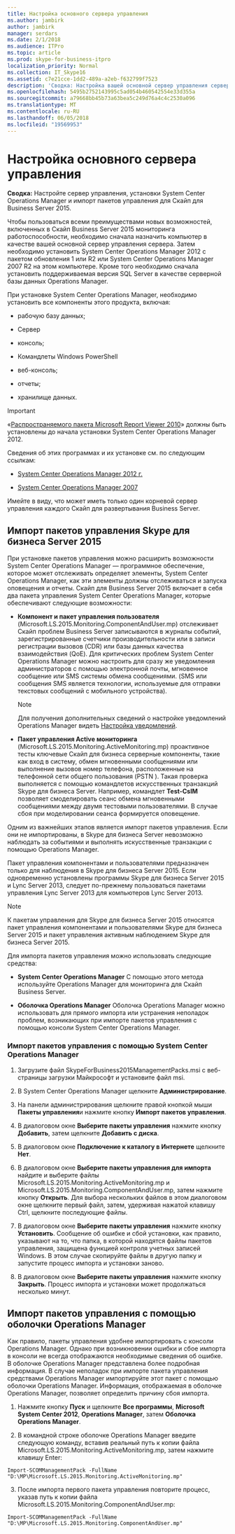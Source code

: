 ```yaml
---
title: Настройка основного сервера управления
ms.author: jambirk
author: jambirk
manager: serdars
ms.date: 2/1/2018
ms.audience: ITPro
ms.topic: article
ms.prod: skype-for-business-itpro
localization_priority: Normal
ms.collection: IT_Skype16
ms.assetid: c7e21cce-1dd2-489a-a2eb-f632799f7523
description: 'Сводка: Настройка вашей основной сервер управления сервера, установки System Center Operations Manager и импорт пакетов управления для Скайп для Business Server 2015.'
ms.openlocfilehash: 5495b2752143995c5ad054b460542554e33d355a
ms.sourcegitcommit: a79668bb45b73a63bea5c249d76a4c4c2530a096
ms.translationtype: MT
ms.contentlocale: ru-RU
ms.lasthandoff: 06/05/2018
ms.locfileid: "19569953"
---
```

# <a name="configure-the-primary-management-server"></a>Настройка основного сервера управления
 
**Сводка:** Настройте сервер управления, установки System Center Operations Manager и импорт пакетов управления для Скайп для Business Server 2015.
  
Чтобы пользоваться всеми преимуществами новых возможностей, включенных в Скайп Business Server 2015 мониторинга работоспособности, необходимо сначала назначить компьютер в качестве вашей основной сервер управления сервера. Затем необходимо установить System Center Operations Manager 2012 с пакетом обновления 1 или R2 или System Center Operations Manager 2007 R2 на этом компьютере. Кроме того необходимо сначала установить поддерживаемая версия SQL Server в качестве серверной базы данных Operations Manager.
  
При установке System Center Operations Manager, необходимо установить все компоненты этого продукта, включая:
  
- рабочую базу данных;
    
- Сервер
    
- консоль;
    
- Командлеты Windows PowerShell
    
- веб-консоль;
    
- отчеты;
    
- хранилище данных.
    
> [!IMPORTANT]
> «[Распространяемого пакета Microsoft Report Viewer 2010](https://www.microsoft.com/en-us/download/details.aspx?id=6442)» должны быть установлены до начала установки System Center Operations Manager 2012. 
  
Сведения об этих программах и их установке см. по следующим ссылкам:
  
- [System Center Operations Manager 2012 г.](https://go.microsoft.com/fwlink/p/?linkid=257527)
    
- [System Center Operations Manager 2007](https://technet.microsoft.com/en-us/library/bb735860.aspx)
    
Имейте в виду, что может иметь только один корневой сервер управления каждого Скайп для развертывания Business Server.
  
## <a name="importing-the-skype-for-business-server-2015-management-packs"></a>Импорт пакетов управления Skype для бизнеса Server 2015

При установке пакетов управления можно расширить возможности System Center Operations Manager — программное обеспечение, которое может отслеживать определяет элементы, System Center Operations Manager, как эти элементы должны отслеживаться и запуска оповещения и отчеты. Скайп для Business Server 2015 включает в себя два пакета управления System Center Operations Manager, которые обеспечивают следующие возможности:
  
- **Компонент и пакет управления пользователя** (Microsoft.LS.2015.Monitoring.ComponentAndUser.mp) отслеживает Скайп проблем Business Server записываются в журналы событий, зарегистрированные счетчики производительности или в записи регистрации вызовов (CDR) или базы данных качества взаимодействия (QoE). Для критических проблем System Center Operations Manager можно настроить для сразу же уведомления администраторов с помощью электронной почты, мгновенное сообщение или SMS системы обмена сообщениями. (SMS или сообщения SMS является технологии, используемые для отправки текстовых сообщений с мобильного устройства).
    
    > [!NOTE]
    >  Для получения дополнительных сведений о настройке уведомлений Operations Manager видеть [Настройка уведомлений](http://go.microsoft.com/fwlink/p/?LinkID=268785&amp;amp;clcid=0x409). 
  
- **Пакет управления Active мониторинга** (Microsoft.LS.2015.Monitoring.ActiveMonitoring.mp) проактивное тесты ключевые Скайп для бизнеса серверные компоненты, такие как вход в систему, обмен мгновенными сообщениями или выполнение вызовов номер телефона, расположенные на телефонной сети общего пользования (PSTN ). Такая проверка выполняется с помощью командлетов искусственных транзакций Skype для бизнеса Server. Например, командлет **Test-CsIM** позволяет смоделировать сеанс обмена мгновенными сообщениями между двумя тестовыми пользователями. В случае сбоя при моделировании сеанса формируется оповещение.
    
Одним из важнейших этапов является импорт пакетов управления. Если они не импортированы, в Skype для бизнеса Server невозможно наблюдать за событиями и выполнять искусственные транзакции с помощью Operations Manager. 
  
Пакет управления компонентами и пользователями предназначен только для наблюдения в Skype для бизнеса Server 2015. Если одновременно установлены программы Skype для бизнеса Server 2015 и Lync Server 2013, следует по-прежнему пользоваться пакетами управления Lync Server 2013 для компьютеров Lync Server 2013.
  
> [!NOTE]
> К пакетам управления для Skype для бизнеса Server 2015 относятся пакет управления компонентами и пользователями Skype для бизнеса Server 2015 и пакет управления активным наблюдением Skype для бизнеса Server 2015. 
  
Для импорта пакетов управления можно использовать следующие средства:
  
- **System Center Operations Manager** С помощью этого метода используйте Operations Manager для мониторинга для Скайп Business Server.
    
- **Оболочка Operations Manager** Оболочка Operations Manager можно использовать для прямого импорта или устранения неполадок проблем, возникающих при импорте пакетов управления с помощью консоли System Center Operations Manager.
    
### <a name="importing-the-management-packs-by-using-system-center-operations-manager"></a>Импорт пакетов управления с помощью System Center Operations Manager

1. Загрузите файл SkypeForBusiness2015ManagementPacks.msi с веб-страницы загрузки Майкрософт и установите файл msi.
    
2. В System Center Operations Manager щелкните **Администрирование**.
    
3. На панели администрирования щелкните правой кнопкой мыши **Пакеты управления**и нажмите кнопку **Импорт пакетов управления**.
    
4. В диалоговом окне **Выберите пакеты управления** нажмите кнопку **Добавить**, затем щелкните **Добавить с диска**.
    
5. В диалоговом окне **Подключение к каталогу в Интернете** щелкните **Нет**.
    
6. В диалоговом окне **Выберите пакеты управления для импорта** найдите и выберите файлы Microsoft.LS.2015.Monitoring.ActiveMonitoring.mp и Microsoft.LS.2015.Monitoring.ComponentAndUser.mp, затем нажмите кнопку **Открыть**. Для выбора нескольких файлов в этом диалоговом окне щелкните первый файл, затем, удерживая нажатой клавишу Ctrl, щелкните последующие файлы.
    
7. В диалоговом окне **Выберите пакеты управления** нажмите кнопку **Установить**. Сообщение об ошибке и сбой установки, как правило, указывают на то, что папка, в которой находятся файлы пакетов управления, защищена функцией контроля учетных записей Windows. В этом случае скопируйте файлы в другую папку и запустите процесс импорта и установки заново.
    
8. В диалоговом окне **Выберите пакеты управления** нажмите кнопку **Закрыть**. Процесс импорта и установки может продолжаться несколько минут.
    
## <a name="importing-the-management-packs-by-using-the-operations-manager-shell"></a>Импорт пакетов управления с помощью оболочки Operations Manager

Как правило, пакеты управления удобнее импортировать с консоли Operations Manager. Однако при возникновении ошибки и сбое импорта в консоли не всегда отображаются необходимые сведения об ошибке. В оболочке Operations Manager представлена более подробная информация. В случае неполадок при импорте пакета управления средствами Operations Manager импортируйте этот пакет с помощью оболочки Operations Manager. Информация, отображаемая в оболочке Operations Manager, позволяет определить причину сбоя импорта.
  
1. Нажмите кнопку **Пуск** и щелкните **Все программы**, **Microsoft System Center 2012**, **Operations Manager**, затем **Оболочка Operations Manager**.
    
2. В командной строке оболочке Operations Manager введите следующую команду, вставив реальный путь к копии файла Microsoft.LS.2015.Monitoring.ActiveMonitoring.mp, затем нажмите клавишу Enter:
    
  ```
  Import-SCOMManagementPack -FullName "D:\MP\Microsoft.LS.2015.Monitoring.ActiveMonitoring.mp"
  ```

3. После импорта первого пакета управления повторите процесс, указав путь к копии файла Microsoft.LS.2015.Monitoring.ComponentAndUser.mp:
    
  ```
  Import-SCOMManagementPack -FullName "D:\MP\Microsoft.LS.2015.Monitoring.ComponentAndUser.mp"
  ```